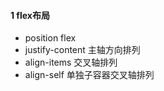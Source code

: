 

#### 1 flex布局

- position  flex
- justify-content  主轴方向排列
- align-items  交叉轴排列
- align-self  单独子容器交叉轴排列